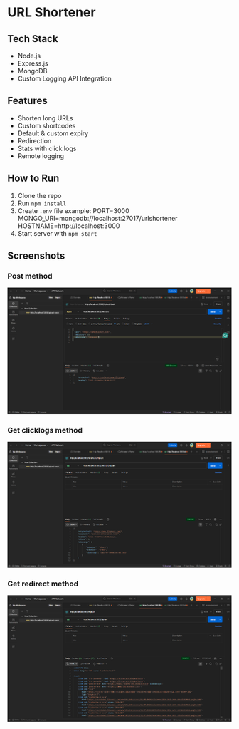 # URL Shortener

## Tech Stack

- Node.js
- Express.js
- MongoDB
- Custom Logging API Integration

## Features

- Shorten long URLs
- Custom shortcodes
- Default & custom expiry
- Redirection
- Stats with click logs
- Remote logging

## How to Run

1. Clone the repo
2. Run `npm install`
3. Create `.env` file
   example:
   PORT=3000
   MONGO_URI=mongodb://localhost:27017/urlshortener
   HOSTNAME=http://localhost:3000
4. Start server with `npm start`

## Screenshots

### Post method

![Shorten URL Form](url-shortener/screenshots/post-shorturls.png)

### Get clicklogs method

![Shorten URL Form](url-shortener/screenshots/get-shorturls-flipkart-clicklogs.png)

### Get redirect method

![Shorten URL Form](url-shortener/screenshots/get-redirect-flipkart.png)
